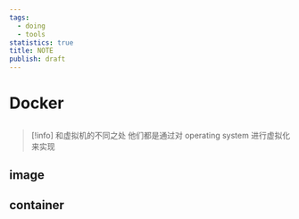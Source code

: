 ```yaml
---
tags:
  - doing
  - tools
statistics: true
title: NOTE
publish: draft
---
```

# Docker
## 

>[!info] 和虚拟机的不同之处
>他们都是通过对 operating system 进行虚拟化来实现
 
## image
## container

